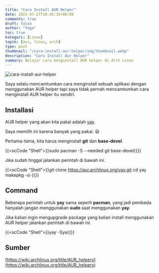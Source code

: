 ```yaml
---
title: "Cara Install AUR Helper"
date: 2021-07-27T10:45:35+08:00
comments: true
draft: false
author: "Yoga"
toc: true
kategori: [Linux]
topik: [aur, linux, arch]
type: post
thumbnail: "/cara-install-aur-helper/img/thumbnail.webp"
description: "Cara Install Aur Helper"
summary: Belajar cara menginstall AUR helper di Arch Linux
---
```


![cara-install-aur-helper](/cara-install-aur-helper/img/thumbnail.webp)

Saya selalu mencamtumkan cara menginstall sebuah aplikasi dengan menggunakan AUR helper tapi
saya tidak pernah mencamtumkan cara menginstall AUR helper itu sendiri.

## Installasi

AUR helper yang akan kita pakai adalah [yay](https://github.com/Jguer/yay). 

Saya memilih ini karena banyak yang pakai. :smiley:

Pertama-tama, kita harus menginstall **git** dan **base-devel**.

{{<scCode "Shell">}}sudo pacman -S --needed git base-devel{{</scCode>}}

Jika sudah tinggal jalankan perintah di bawah ini.

{{<scCode "Shell">}}git clone https://aur.archlinux.org/yay.git
cd yay
makepkg -si
{{</scCode>}}

## Command

Beberapa perintah untuk **yay** sama seperti **pacman**, yang jadi pembeda hanyalah jangan menggunakan **sudo** saat menggunakan **yay**.

Jika kalian ingin mengupgrade package yang kalian install menggunakan AUR helper jalankan perintah di bawah ini.

{{<scCode "Shell">}}yay -Sya{{</scCode>}}

## Sumber

[https://wiki.archlinux.org/title/AUR_helpers](https://wiki.archlinux.org/title/AUR_helpers)

